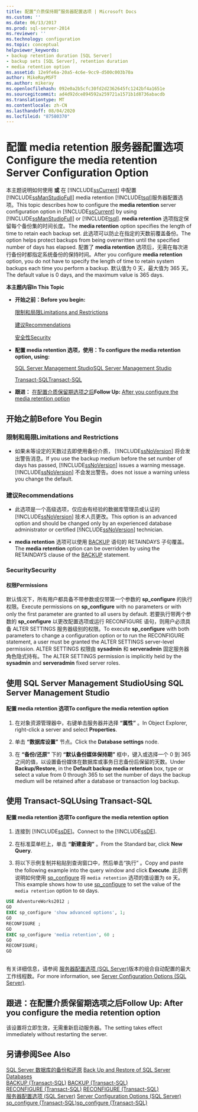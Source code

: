 ```yaml
---
title: 配置“介质保持期”服务器配置选项 | Microsoft Docs
ms.custom: ''
ms.date: 06/13/2017
ms.prod: sql-server-2014
ms.reviewer: ''
ms.technology: configuration
ms.topic: conceptual
helpviewer_keywords:
- backup retention duration [SQL Server]
- backup sets [SQL Server], retention duration
- media retention option
ms.assetid: 12e9fe6a-20a5-4c6e-9cc9-d500c003b70a
author: MikeRayMSFT
ms.author: mikeray
ms.openlocfilehash: 092e0a2b5cfc30fd2d2362645fc1242bf4a1651e
ms.sourcegitcommit: ad4d92dce894592a259721a1571b1d8736abacdb
ms.translationtype: MT
ms.contentlocale: zh-CN
ms.lasthandoff: 08/04/2020
ms.locfileid: "87580370"
---
```

# <a name="configure-the-media-retention-server-configuration-option"></a><span data-ttu-id="f6d75-102">配置 media retention 服务器配置选项</span><span class="sxs-lookup"><span data-stu-id="f6d75-102">Configure the media retention Server Configuration Option</span></span>
  <span data-ttu-id="f6d75-103">本主题说明如何使用 **或** 在 [!INCLUDE[ssCurrent](../../includes/sscurrent-md.md)] 中配置 [!INCLUDE[ssManStudioFull](../../includes/ssmanstudiofull-md.md)] media retention [!INCLUDE[tsql](../../includes/tsql-md.md)]服务器配置选项。</span><span class="sxs-lookup"><span data-stu-id="f6d75-103">This topic describes how to configure the **media retention** server configuration option in [!INCLUDE[ssCurrent](../../includes/sscurrent-md.md)] by using [!INCLUDE[ssManStudioFull](../../includes/ssmanstudiofull-md.md)] or [!INCLUDE[tsql](../../includes/tsql-md.md)].</span></span> <span data-ttu-id="f6d75-104">**media retention** 选项指定保留每个备份集的时间长度。</span><span class="sxs-lookup"><span data-stu-id="f6d75-104">The **media retention** option specifies the length of time to retain each backup set.</span></span> <span data-ttu-id="f6d75-105">此选项可以防止在指定的天数前覆盖备份。</span><span class="sxs-lookup"><span data-stu-id="f6d75-105">The option helps protect backups from being overwritten until the specified number of days has elapsed.</span></span> <span data-ttu-id="f6d75-106">配置了 **media retention** 选项后，无需在每次进行备份时都指定系统备份的保持时间。</span><span class="sxs-lookup"><span data-stu-id="f6d75-106">After you configure **media retention** option, you do not have to specify the length of time to retain system backups each time you perform a backup.</span></span> <span data-ttu-id="f6d75-107">默认值为 0 天，最大值为 365 天。</span><span class="sxs-lookup"><span data-stu-id="f6d75-107">The default value is 0 days, and the maximum value is 365 days.</span></span>  
  
 <span data-ttu-id="f6d75-108">**本主题内容**</span><span class="sxs-lookup"><span data-stu-id="f6d75-108">**In This Topic**</span></span>  
  
-   <span data-ttu-id="f6d75-109">**开始之前：**</span><span class="sxs-lookup"><span data-stu-id="f6d75-109">**Before you begin:**</span></span>  
  
     [<span data-ttu-id="f6d75-110">限制和局限</span><span class="sxs-lookup"><span data-stu-id="f6d75-110">Limitations and Restrictions</span></span>](#Restrictions)  
  
     [<span data-ttu-id="f6d75-111">建议</span><span class="sxs-lookup"><span data-stu-id="f6d75-111">Recommendations</span></span>](#Recommendations)  
  
     [<span data-ttu-id="f6d75-112">安全性</span><span class="sxs-lookup"><span data-stu-id="f6d75-112">Security</span></span>](#Security)  
  
-   <span data-ttu-id="f6d75-113">**配置 media retention 选项，使用：**</span><span class="sxs-lookup"><span data-stu-id="f6d75-113">**To configure the media retention option, using:**</span></span>  
  
     [<span data-ttu-id="f6d75-114">SQL Server Management Studio</span><span class="sxs-lookup"><span data-stu-id="f6d75-114">SQL Server Management Studio</span></span>](#SSMSProcedure)  
  
     [<span data-ttu-id="f6d75-115">Transact-SQL</span><span class="sxs-lookup"><span data-stu-id="f6d75-115">Transact-SQL</span></span>](#TsqlProcedure)  
  
-   <span data-ttu-id="f6d75-116">**跟进：** [在配置介质保留期选项之后](#FollowUp)</span><span class="sxs-lookup"><span data-stu-id="f6d75-116">**Follow Up:**  [After you configure the media retention option](#FollowUp)</span></span>  
  
##  <a name="before-you-begin"></a><a name="BeforeYouBegin"></a> <span data-ttu-id="f6d75-117">开始之前</span><span class="sxs-lookup"><span data-stu-id="f6d75-117">Before You Begin</span></span>  
  
###  <a name="limitations-and-restrictions"></a><a name="Restrictions"></a> <span data-ttu-id="f6d75-118">限制和局限</span><span class="sxs-lookup"><span data-stu-id="f6d75-118">Limitations and Restrictions</span></span>  
  
-   <span data-ttu-id="f6d75-119">如果未等设定的天数过去即使用备份介质， [!INCLUDE[ssNoVersion](../../includes/ssnoversion-md.md)] 将会发出警告消息。</span><span class="sxs-lookup"><span data-stu-id="f6d75-119">If you use the backup medium before the set number of days has passed, [!INCLUDE[ssNoVersion](../../includes/ssnoversion-md.md)] issues a warning message.</span></span> [!INCLUDE[ssNoVersion](../../includes/ssnoversion-md.md)] <span data-ttu-id="f6d75-120">不会发出警告。</span><span class="sxs-lookup"><span data-stu-id="f6d75-120">does not issue a warning unless you change the default.</span></span>  
  
###  <a name="recommendations"></a><a name="Recommendations"></a> <span data-ttu-id="f6d75-121">建议</span><span class="sxs-lookup"><span data-stu-id="f6d75-121">Recommendations</span></span>  
  
-   <span data-ttu-id="f6d75-122">此选项是一个高级选项，仅应由有经验的数据库管理员或认证的 [!INCLUDE[ssNoVersion](../../includes/ssnoversion-md.md)] 技术人员更改。</span><span class="sxs-lookup"><span data-stu-id="f6d75-122">This option is an advanced option and should be changed only by an experienced database administrator or certified [!INCLUDE[ssNoVersion](../../includes/ssnoversion-md.md)] technician.</span></span>  
  
-   <span data-ttu-id="f6d75-123">**media retention** 选项可以使用 [BACKUP](/sql/t-sql/statements/backup-transact-sql) 语句的 RETAINDAYS 子句覆盖。</span><span class="sxs-lookup"><span data-stu-id="f6d75-123">The **media retention** option can be overridden by using the RETAINDAYS clause of the [BACKUP](/sql/t-sql/statements/backup-transact-sql) statement.</span></span>  
  
###  <a name="security"></a><a name="Security"></a> <span data-ttu-id="f6d75-124">Security</span><span class="sxs-lookup"><span data-stu-id="f6d75-124">Security</span></span>  
  
####  <a name="permissions"></a><a name="Permissions"></a> <span data-ttu-id="f6d75-125">权限</span><span class="sxs-lookup"><span data-stu-id="f6d75-125">Permissions</span></span>  
 <span data-ttu-id="f6d75-126">默认情况下，所有用户都具备不带参数或仅带第一个参数的 **sp_configure** 的执行权限。</span><span class="sxs-lookup"><span data-stu-id="f6d75-126">Execute permissions on **sp_configure** with no parameters or with only the first parameter are granted to all users by default.</span></span> <span data-ttu-id="f6d75-127">若要执行带两个参数的 **sp_configure** 以更改配置选项或运行 RECONFIGURE 语句，则用户必须具备 ALTER SETTINGS 服务器级别的权限。</span><span class="sxs-lookup"><span data-stu-id="f6d75-127">To execute **sp_configure** with both parameters to change a configuration option or to run the RECONFIGURE statement, a user must be granted the ALTER SETTINGS server-level permission.</span></span> <span data-ttu-id="f6d75-128">ALTER SETTINGS 权限由 **sysadmin** 和 **serveradmin** 固定服务器角色隐式持有。</span><span class="sxs-lookup"><span data-stu-id="f6d75-128">The ALTER SETTINGS permission is implicitly held by the **sysadmin** and **serveradmin** fixed server roles.</span></span>  
  
##  <a name="using-sql-server-management-studio"></a><a name="SSMSProcedure"></a> <span data-ttu-id="f6d75-129">使用 SQL Server Management Studio</span><span class="sxs-lookup"><span data-stu-id="f6d75-129">Using SQL Server Management Studio</span></span>  
  
#### <a name="to-configure-the-media-retention-option"></a><span data-ttu-id="f6d75-130">配置 media retention 选项</span><span class="sxs-lookup"><span data-stu-id="f6d75-130">To configure the media retention option</span></span>  
  
1.  <span data-ttu-id="f6d75-131">在对象资源管理器中，右键单击服务器并选择 **“属性”** 。</span><span class="sxs-lookup"><span data-stu-id="f6d75-131">In Object Explorer, right-click a server and select **Properties**.</span></span>  
  
2.  <span data-ttu-id="f6d75-132">单击 **“数据库设置”** 节点。</span><span class="sxs-lookup"><span data-stu-id="f6d75-132">Click the **Database settings** node.</span></span>  
  
3.  <span data-ttu-id="f6d75-133">在 **“备份/还原”** 下的 **“默认备份媒体保持期”** 框中，键入或选择一个 0 到 365 之间的值，以设置备份媒体在数据库或事务日志备份后保留的天数。</span><span class="sxs-lookup"><span data-stu-id="f6d75-133">Under **Backup/Restore**, in the **Default backup media retention** box, type or select a value from 0 through 365 to set the number of days the backup medium will be retained after a database or transaction log backup.</span></span>  
  
##  <a name="using-transact-sql"></a><a name="TsqlProcedure"></a> <span data-ttu-id="f6d75-134">使用 Transact-SQL</span><span class="sxs-lookup"><span data-stu-id="f6d75-134">Using Transact-SQL</span></span>  
  
#### <a name="to-configure-the-media-retention-option"></a><span data-ttu-id="f6d75-135">配置 media retention 选项</span><span class="sxs-lookup"><span data-stu-id="f6d75-135">To configure the media retention option</span></span>  
  
1.  <span data-ttu-id="f6d75-136">连接到 [!INCLUDE[ssDE](../../includes/ssde-md.md)]。</span><span class="sxs-lookup"><span data-stu-id="f6d75-136">Connect to the [!INCLUDE[ssDE](../../includes/ssde-md.md)].</span></span>  
  
2.  <span data-ttu-id="f6d75-137">在标准菜单栏上，单击 **“新建查询”** 。</span><span class="sxs-lookup"><span data-stu-id="f6d75-137">From the Standard bar, click **New Query**.</span></span>  
  
3.  <span data-ttu-id="f6d75-138">将以下示例复制并粘贴到查询窗口中，然后单击“执行” 。</span><span class="sxs-lookup"><span data-stu-id="f6d75-138">Copy and paste the following example into the query window and click **Execute**.</span></span> <span data-ttu-id="f6d75-139">此示例说明如何使用 [sp_configure](/sql/relational-databases/system-stored-procedures/sp-configure-transact-sql) 将 `media retention` 选项的值设置为 `60` 天。</span><span class="sxs-lookup"><span data-stu-id="f6d75-139">This example shows how to use [sp_configure](/sql/relational-databases/system-stored-procedures/sp-configure-transact-sql) to set the value of the `media retention` option to `60` days.</span></span>  
  
```sql  
USE AdventureWorks2012 ;  
GO  
EXEC sp_configure 'show advanced options', 1;  
GO  
RECONFIGURE ;  
GO  
EXEC sp_configure 'media retention', 60 ;  
GO  
RECONFIGURE;  
GO  
  
```  
  
 <span data-ttu-id="f6d75-140">有关详细信息，请参阅 [服务器配置选项 (SQL Server)](server-configuration-options-sql-server.md)版本的组合自动配置的最大工作线程数。</span><span class="sxs-lookup"><span data-stu-id="f6d75-140">For more information, see [Server Configuration Options &#40;SQL Server&#41;](server-configuration-options-sql-server.md).</span></span>  
  
##  <a name="follow-up-after-you-configure-the-media-retention-option"></a><a name="FollowUp"></a> <span data-ttu-id="f6d75-141">跟进：在配置介质保留期选项之后</span><span class="sxs-lookup"><span data-stu-id="f6d75-141">Follow Up: After you configure the media retention option</span></span>  
 <span data-ttu-id="f6d75-142">该设置将立即生效，无需重新启动服务器。</span><span class="sxs-lookup"><span data-stu-id="f6d75-142">The setting takes effect immediately without restarting the server.</span></span>  
  
## <a name="see-also"></a><span data-ttu-id="f6d75-143">另请参阅</span><span class="sxs-lookup"><span data-stu-id="f6d75-143">See Also</span></span>  
 <span data-ttu-id="f6d75-144">[SQL Server 数据库的备份和还原](../../relational-databases/backup-restore/back-up-and-restore-of-sql-server-databases.md) </span><span class="sxs-lookup"><span data-stu-id="f6d75-144">[Back Up and Restore of SQL Server Databases](../../relational-databases/backup-restore/back-up-and-restore-of-sql-server-databases.md) </span></span>  
 <span data-ttu-id="f6d75-145">[BACKUP (Transact-SQL)](/sql/t-sql/statements/backup-transact-sql) </span><span class="sxs-lookup"><span data-stu-id="f6d75-145">[BACKUP &#40;Transact-SQL&#41;](/sql/t-sql/statements/backup-transact-sql) </span></span>  
 <span data-ttu-id="f6d75-146">[RECONFIGURE (Transact-SQL)](/sql/t-sql/language-elements/reconfigure-transact-sql) </span><span class="sxs-lookup"><span data-stu-id="f6d75-146">[RECONFIGURE &#40;Transact-SQL&#41;](/sql/t-sql/language-elements/reconfigure-transact-sql) </span></span>  
 <span data-ttu-id="f6d75-147">[服务器配置选项 (SQL Server)](server-configuration-options-sql-server.md) </span><span class="sxs-lookup"><span data-stu-id="f6d75-147">[Server Configuration Options &#40;SQL Server&#41;](server-configuration-options-sql-server.md) </span></span>  
 [<span data-ttu-id="f6d75-148">sp_configure &#40;Transact-SQL&#41;</span><span class="sxs-lookup"><span data-stu-id="f6d75-148">sp_configure &#40;Transact-SQL&#41;</span></span>](/sql/relational-databases/system-stored-procedures/sp-configure-transact-sql)  
  
  
